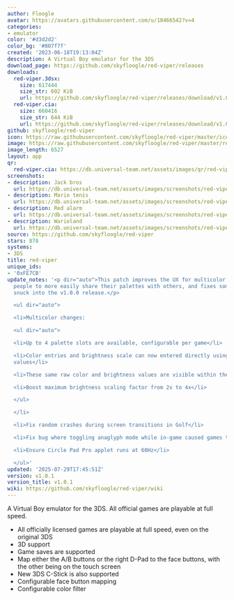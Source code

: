 ```yaml
---
author: Floogle
avatar: https://avatars.githubusercontent.com/u/18466542?v=4
categories:
- emulator
color: '#d3d2d2'
color_bg: '#807f7f'
created: '2023-06-18T19:13:04Z'
description: A Virtual Boy emulator for the 3DS
download_page: https://github.com/skyfloogle/red-viper/releases
downloads:
  red-viper.3dsx:
    size: 617444
    size_str: 602 KiB
    url: https://github.com/skyfloogle/red-viper/releases/download/v1.0.1/red-viper.3dsx
  red-viper.cia:
    size: 660416
    size_str: 644 KiB
    url: https://github.com/skyfloogle/red-viper/releases/download/v1.0.1/red-viper.cia
github: skyfloogle/red-viper
icon: https://raw.githubusercontent.com/skyfloogle/red-viper/master/icon.png
image: https://raw.githubusercontent.com/skyfloogle/red-viper/master/resources/banner.png
image_length: 6527
layout: app
qr:
  red-viper.cia: https://db.universal-team.net/assets/images/qr/red-viper-cia.png
screenshots:
- description: Jack bros
  url: https://db.universal-team.net/assets/images/screenshots/red-viper/jack-bros.png
- description: Mario tenis
  url: https://db.universal-team.net/assets/images/screenshots/red-viper/mario-tenis.png
- description: Red alarm
  url: https://db.universal-team.net/assets/images/screenshots/red-viper/red-alarm.png
- description: Warioland
  url: https://db.universal-team.net/assets/images/screenshots/red-viper/warioland.png
source: https://github.com/skyfloogle/red-viper
stars: 878
systems:
- 3DS
title: red-viper
unique_ids:
- '0xFE7CB'
update_notes: '<p dir="auto">This patch improves the UX for multicolor mode, allowing
  people to more easily share their palettes with others, and fixes some bugs that
  snuck into the v1.0.0 release.</p>

  <ul dir="auto">

  <li>Multicolor changes:

  <ul dir="auto">

  <li>Up to 4 palette slots are available, configurable per game</li>

  <li>Color entries and brightness scale can now entered directly using hex color
  values</li>

  <li>These same raw color and brightness values are visible within the emulator</li>

  <li>Boost maximum brightness scaling factor from 2x to 4x</li>

  </ul>

  </li>

  <li>Fix random crashes during screen transitions in Golf</li>

  <li>Fix bug where toggling anaglyph mode while in-game caused games to speed up</li>

  <li>Ensure Circle Pad Pro applet runs at 60Hz</li>

  </ul>'
updated: '2025-07-29T17:45:51Z'
version: v1.0.1
version_title: v1.0.1
wiki: https://github.com/skyfloogle/red-viper/wiki
---
```

A Virtual Boy emulator for the 3DS. All official games are playable at full speed.
* All officially licensed games are playable at full speed, even on the original 3DS
* 3D support
* Game saves are supported
* Map either the A/B buttons or the right D-Pad to the face buttons, with the other being on the touch screen
* New 3DS C-Stick is also supported
* Configurable face button mapping
* Configurable color filter